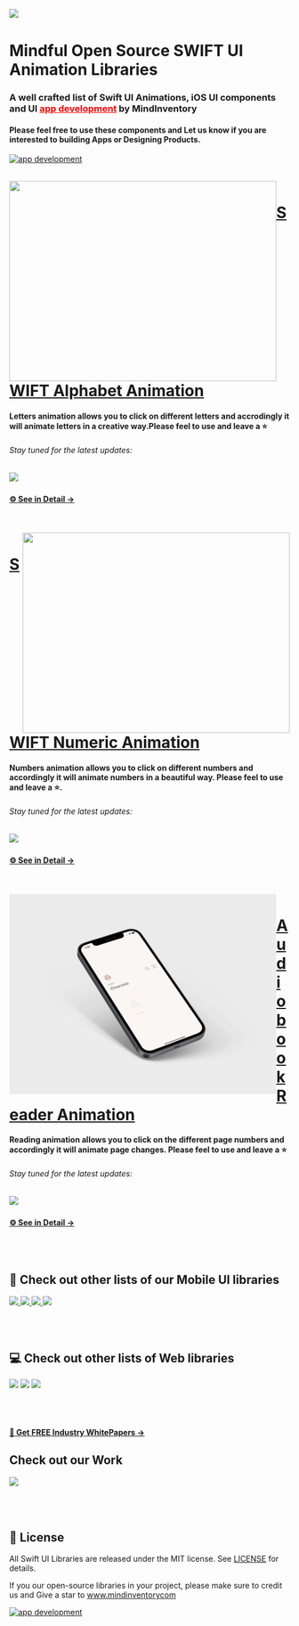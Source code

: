<a href="https://www.mindinventory.com/?utm_source=gthb&utm_medium=repo&utm_campaign=swift-ui-libraries"><img src="https://github.com/Sammindinventory/MindInventory/blob/main/Banner.png"></a>

# Mindful Open Source SWIFT UI Animation Libraries

<p><h3>A well crafted list of Swift UI Animations, iOS UI components and UI <a href="https://www.mindinventory.com/mobile-app-development.php?utm_source=gthb&utm_medium=repo&utm_campaign=swift-ui-libraries" style="color: red;"><b>app development</b></a> by MindInventory</h3><p>
<p><h4>Please feel free to use these components and Let us know if you are interested to building Apps or Designing Products.</h4>


<a href="https://www.mindinventory.com/contact-us.php?utm_source=gthb&utm_medium=repo&utm_campaign=swift-ui-libraries">
<img src="https://github.com/Sammindinventory/MindInventory/blob/main/hirebutton.png" width="203" height="43"  alt="app development"></a></p>
<br>

<a href="https://github.com/Mindinventory/Letters-Animation">
<img align="left" src="https://github.com/nikunjprajapati95/Letters-Animation/blob/main/Media/Letters.gif" width="480" height="360" /></a>
<p><h1 align="left"><a href="https://github.com/Mindinventory/Letters-Animation">SWIFT Alphabet Animation</a></h1></p>
<h4>Letters animation allows you to click on different letters and accrodingly it will animate letters in a creative way.Please feel to use and leave a ⭐</h4>
<p><h6>Stay tuned for the latest updates:</h6>
<a href="https://medium.com/mindful-engineering" >
<img src="https://img.shields.io/badge/Medium-12100E?style=for-the-badge&logo=medium&logoColor=white"></a></p>
<h4><a href="https://github.com/Mindinventory/Letters-Animation">⚙️ See in Detail →</a></h4>
<br></br>


<a href="https://github.com/Mindinventory/Numbers-Animation">
<img align="right" src="https://github.com/nikunjprajapati95/Numbers-Animation/blob/8e39a88a22bde7b40303efdacc58b0e60af00773/Media/Numbers.gif" width="480" height="360" /></a>
<p><h1 align="Left"><a href="https://github.com/Mindinventory/Numbers-Animation">SWIFT Numeric Animation</a></h1></p>
<h4>Numbers animation allows you to click on different numbers and accordingly it will animate numbers in a beautiful way. Please feel to use and leave a ⭐.</h4>
<p><h6>Stay tuned for the latest updates:</h6>
<a href="https://medium.com/mindful-engineering" >
<img src="https://img.shields.io/badge/Medium-12100E?style=for-the-badge&logo=medium&logoColor=white"></a></p>
<h4><a href="https://github.com/Mindinventory/Numbers-Animation">⚙️ See in Detail →</a></h4>
<br></br>



<a href="https://github.com/Mindinventory/Reading-Animation">
<img align="left" src="https://github.com/Mindinventory/Reading-Animation/blob/main/Media/Reading.gif" width="480" height="360" /></a>
<p><h1 align="left"><a href="https://github.com/Mindinventory/Reading-Animation">Audiobook Reader Animation</a></h1></p>
<h4>Reading animation allows you to click on the different page numbers and accordingly it will animate page changes. Please feel to use and leave a ⭐ </h4>
<p><h6>Stay tuned for the latest updates:</h6>
<a href="https://medium.com/mindful-engineering" >
<img src="https://img.shields.io/badge/Medium-12100E?style=for-the-badge&logo=medium&logoColor=white"></a></p>
<h4><a href="https://github.com/Mindinventory/Reading-Animation">⚙️ See in Detail →</a></h4>
<br></br>


## 📱 Check out other lists of our Mobile UI libraries

<a href="https://github.com/Mindinventory?language=kotlin"> 
<img src="https://img.shields.io/badge/Kotlin-0095D5?&style=for-the-badge&logo=kotlin&logoColor=white"> </a>

<a href="https://github.com/Mindinventory?language=swift"> 
<img src="https://img.shields.io/badge/Swift-FA7343?style=for-the-badge&logo=swift&logoColor=white"> </a>

<a href="https://github.com/Mindinventory?language=dart"> 
<img src="https://img.shields.io/badge/Flutter-02569B?style=for-the-badge&logo=flutter&logoColor=white"> </a>


<a href="https://github.com/Mindinventory/react-native-tabbar-interaction"> 
<img src="https://img.shields.io/badge/React_Native-20232A?style=for-the-badge&logo=react&logoColor=61DAFB"> </a>

<br></br>

## 💻 Check out other lists of Web libraries

<a href="hhttps://github.com/Mindinventory?language=javascript"> 
<img src="https://img.shields.io/badge/JavaScript-F7DF1E?style=for-the-badge&logo=javascript&logoColor=black"></a>

<a href="https://github.com/Mindinventory?language=go"> 
<img src="https://img.shields.io/badge/Go-00ADD8?style=for-the-badge&logo=go&logoColor=white"></a>

<a href="https://github.com/Mindinventory?language=python"> 
<img src="https://img.shields.io/badge/Python-3776AB?style=for-the-badge&logo=python&logoColor=white"></a>

<br></br>

<h4><a href="https://www.mindinventory.com/whitepapers.php?utm_source=gthb&utm_medium=special&utm_campaign=folding-cell#demo"><u> 📝 Get FREE Industry WhitePapers →</u></a></h4>

## Check out our Work
<a href="https://dribbble.com/mindinventory"> 
<img src="https://img.shields.io/badge/Dribbble-EA4C89?style=for-the-badge&logo=dribbble&logoColor=white" /> </a>

<br></br>


## 📄 License

All Swift UI Libraries are released under the MIT license.
See [LICENSE](./LICENSE) for details.

If you our open-source libraries in your project, please make sure to credit us and Give a star to www.mindinventorycom

<a href="https://www.mindinventory.com/contact-us.php?utm_source=gthb&utm_medium=repo&utm_campaign=swift-ui-libraries">
<img src="https://github.com/Sammindinventory/MindInventory/blob/main/hirebutton.png" width="203" height="43"  alt="app development">
</a>
